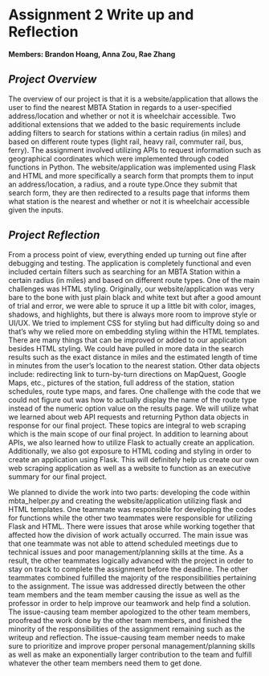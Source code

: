 # Assignment 2 Write up and Reflection
**Members: Brandon Hoang, Anna Zou, Rae Zhang**

## ***Project Overview***

The overview of our project is that it is a website/application that allows the user to find the nearest MBTA Station in regards to a user-specified address/location and whether or not it is wheelchair accessible. Two additional extensions that we added to the basic requirements include adding filters to search for stations within a certain radius (in miles) and based on different route types (light rail, heavy rail, commuter rail, bus, ferry). The assignment involved utilizing APIs to request information such as geographical coordinates which were implemented through coded functions in Python. The website/application was implemented using Flask and HTML and more specifically a search form that prompts them to input an address/location, a radius, and a route type.Once they submit that search form, they are then redirected to a results page that informs them what station is the nearest and whether or not it is wheelchair accessible given the inputs.

## ***Project Reflection***

From a process point of view, everything ended up turning out fine after debugging and testing. The application is completely functional and even included certain filters such as searching for an MBTA Station within a certain radius (in miles) and based on different route types. One of the main challenges was HTML styling. Originally, our website/application was very bare to the bone with just plain black and white text but after a good amount of trial and error, we were able to spruce it up a little bit with color, images, shadows, and highlights, but there is always more room to improve style or UI/UX. We tried to implement CSS for styling but had difficulty doing so and that’s why we relied more on embedding styling within the HTML templates. There are many things that can be improved or added to our application besides HTML styling. We could have pulled in more data in the search results such as the exact distance in miles and the estimated length of time in minutes from the user’s location to the nearest station. Other data objects include: redirecting link to turn-by-turn directions on MapQuest, Google Maps, etc., pictures of the station, full address of the station, station schedules, route type maps, and fares. One challenge with the code that we could not figure out was how to actually display the name of the route type instead of the numeric option value on the results page. We will utilize what we learned about web API requests and returning Python data objects in response for our final project. These topics are integral to web scraping which is the main scope of our final project. In addition to learning about APIs, we also learned how to utilize Flask to actually create an application. Additionally, we also got exposure to HTML coding and styling in order to create an application using Flask. This will definitely help us create our own web scraping application as well as a website to function as an executive summary for our final project.

We planned to divide the work into two parts: developing the code within mbta_helper.py and creating the website/application utilizing flask and HTML templates. One teammate was responsible for developing the codes for functions while the other two teammates were responsible for utilizing Flask and HTML. There were issues that arose while working together that affected how the division of work actually occurred. The main issue was that one teammate was not able to attend scheduled meetings due to technical issues and poor management/planning skills at the time. As a result, the other teammates logically advanced with the project in order to stay on track to complete the assignment before the deadline. The other teammates combined fulfilled the majority of the responsibilities pertaining to the assignment. The issue was addressed directly between the other team members and the team member causing the issue as well as the professor in order to help improve our teamwork and help find a solution. The issue-causing team member apologized to the other team members, proofread the work done by the other team members, and finished the minority of the responsibilities of the assignment remaining such as the writeup and reflection. The issue-causing team member needs to make sure to prioritize and improve proper personal management/planning skills as well as make an exponentially larger contribution to the team and fulfill whatever the other team members need them to get done.